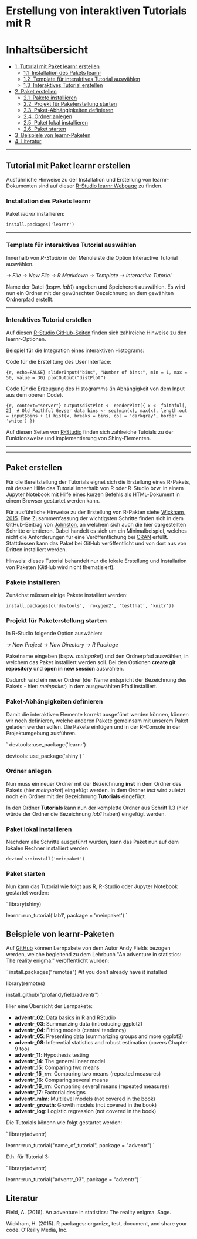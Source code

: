# Erstellung von interaktiven Tutorials mit R

<h1>Inhaltsübersicht<span class="tocSkip"></span></h1>
<div class="toc"><ul class="toc-item"><li><span><a href="#Tutorial-mit-Paket-learnr-erstellen" data-toc-modified-id="Tutorial-mit-Paket-learnr-erstellen-1"><span class="toc-item-num">1&nbsp;&nbsp;</span>Tutorial mit Paket learnr erstellen</a></span><ul class="toc-item"><li><span><a href="#Installation-des-Pakets-learnr" data-toc-modified-id="Installation-des-Pakets-learnr-1.1"><span class="toc-item-num">1.1&nbsp;&nbsp;</span>Installation des Pakets learnr</a></span></li><li><span><a href="#Template-für-interaktives-Tutorial-auswählen" data-toc-modified-id="Template-für-interaktives-Tutorial-auswählen-1.2"><span class="toc-item-num">1.2&nbsp;&nbsp;</span>Template für interaktives Tutorial auswählen</a></span></li><li><span><a href="#Interaktives-Tutorial-erstellen" data-toc-modified-id="Interaktives-Tutorial-erstellen-1.3"><span class="toc-item-num">1.3&nbsp;&nbsp;</span>Interaktives Tutorial erstellen</a></span></li></ul></li><li><span><a href="#Paket-erstellen" data-toc-modified-id="Paket-erstellen-2"><span class="toc-item-num">2&nbsp;&nbsp;</span>Paket erstellen</a></span><ul class="toc-item"><li><span><a href="#Pakete-installieren" data-toc-modified-id="Pakete-installieren-2.1"><span class="toc-item-num">2.1&nbsp;&nbsp;</span>Pakete installieren</a></span></li><li><span><a href="#Projekt-für-Paketerstellung-starten" data-toc-modified-id="Projekt-für-Paketerstellung-starten-2.2"><span class="toc-item-num">2.2&nbsp;&nbsp;</span>Projekt für Paketerstellung starten</a></span></li><li><span><a href="#Paket-Abhängigkeiten-definieren" data-toc-modified-id="Paket-Abhängigkeiten-definieren-2.3"><span class="toc-item-num">2.3&nbsp;&nbsp;</span>Paket-Abhängigkeiten definieren</a></span></li><li><span><a href="#Ordner-anlegen" data-toc-modified-id="Ordner-anlegen-2.4"><span class="toc-item-num">2.4&nbsp;&nbsp;</span>Ordner anlegen</a></span></li><li><span><a href="#Paket-lokal-installieren" data-toc-modified-id="Paket-lokal-installieren-2.5"><span class="toc-item-num">2.5&nbsp;&nbsp;</span>Paket lokal installieren</a></span></li><li><span><a href="#Paket-starten" data-toc-modified-id="Paket-starten-2.6"><span class="toc-item-num">2.6&nbsp;&nbsp;</span>Paket starten</a></span></li></ul></li><li><span><a href="#Beispiele-von-learnr-Paketen" data-toc-modified-id="Beispiele-von-learnr-Paketen-3"><span class="toc-item-num">3&nbsp;&nbsp;</span>Beispiele von learnr-Paketen</a></span></li><li><span><a href="#Literatur" data-toc-modified-id="Literatur-4"><span class="toc-item-num">4&nbsp;&nbsp;</span>Literatur</a></span></li></ul></div>


---

## Tutorial mit Paket learnr erstellen

Ausführliche Hinweise zu der Installation und Erstellung von learnr-Dokumenten sind auf dieser [R-Studio learnr Webpage](https://blog.rstudio.com/2017/07/11/introducing-learnr/) zu finden.

### Installation des Pakets learnr

Paket *learnr* installieren: 

`
install.packages('learnr')
`

---


### Template für interaktives Tutorial auswählen

Innerhalb von *R-Studio* in der Menüleiste die Option Interactive Tutorial auswählen.

*-> File -> New File -> R Markdown -> Template -> Interactive Tutorial*

Name der Datei (bspw. *lab1*) angeben und Speicherort auswählen. Es wird nun ein Ordner mit der gewünschten Bezeichnung an dem gewählten Ordnerpfad erstellt.

---


### Interaktives Tutorial erstellen

Auf diesen [R-Studio GitHub-Seiten](https://rstudio.github.io/learnr/) finden sich zahlreiche Hinweise zu den learnr-Optionen.

Beispiel für die Integration eines interaktiven Histograms:

Code für die Erstelltung des User Interface:


`{r, echo=FALSE}
sliderInput("bins", "Number of bins:", min = 1, max = 50, value = 30)
plotOutput("distPlot")
`

Code für die Erzeugung des Histogramms (in Abhängigkeit von dem Input aus dem oberen Code).

`{r, context="server"}
output$distPlot <- renderPlot({
  x <- faithful[, 2]  # Old Faithful Geyser data
  bins <- seq(min(x), max(x), length.out = input$bins + 1)
  hist(x, breaks = bins, col = 'darkgray', border = 'white')
})
`

Auf diesen Seiten von [R-Studio](https://shiny.rstudio.com/tutorial/) finden sich zahlreiche Tutoials zu der Funktionsweise und Implementierung von Shiny-Elementen. 
 

---
---


## Paket erstellen

Für die Bereitstellung der Tutorials eignet sich die Erstellung eines R-Pakets, mit dessen Hilfe das Tutorial innerhalb von R oder R-Studio bzw. in einem Jupyter Notebook mit Hilfe eines kurzen Befehls als HTML-Dokument in einem Browser gestartet werden kann. 


Für ausführliche Hinweise zu der Erstellung von R-Pakten siehe [Wickham, 2015](http://r-pkgs.had.co.nz). Eine Zusammenfassung der wichtigsten Schritte finden sich in dem GitHub-Beitrag von [Johnston](https://github.com/UofTCoders/studyGroup/blob/gh-pages/lessons/r/packages/lesson.md), an welchem sich auch die hier dargestellten Schritte orientieren. Dabei handelt es sich um ein Minimalbeispiel, welches nicht die Anforderungen für eine Veröffentlichung bei [CRAN](https://cran.r-project.org/index.html) erfüllt. Stattdessen kann das Paket bei GitHub veröffentlicht und von dort aus von Dritten installiert werden.   

Hinweis: dieses Tutorial behandelt nur die lokale Erstellung und Installation von Paketen (GitHub wird nicht thematisiert). 

### Pakete installieren

Zunächst müssen einige Pakete installiert werden:  

`install.packages(c('devtools', 'roxygen2', 'testthat', 'knitr'))`

### Projekt für Paketerstellung starten 

In R-Studio folgende Option auswählen:

 *-> New Project -> New Directory -> R Package*

Paketname eingeben (bspw. *meinpaket*) und den Ordnerpfad auswählen, in welchem das Paket installiert werden soll. Bei den Optionen **create git repository** und **open in new session** auswählen.

Dadurch wird ein neuer Ordner (der Name entspricht der Bezeichnung des Pakets - hier: *meinpaket*) in dem ausgewählten Pfad installiert.

### Paket-Abhängigkeiten definieren

Damit die interaktiven Elemente korrekt ausgeführt werden können, können wir noch definieren, welche anderen Pakete gemeinsam mit unserem Paket geladen werden sollen. Die Pakete einfügen und in der R-Console in der Projektumgebung ausführen.


`
devtools::use_package('learnr')

devtools::use_package('shiny')
`


### Ordner anlegen 

Nun muss ein neuer Ordner mit der Bezeichnung **inst** in dem Ordner des Pakets (hier *meinpaket*) eingefügt werden. In dem Ordner *inst* wird zuletzt noch ein Ordner mit der Bezeichnung **Tutorials** eingefügt.


In den Ordner **Tutorials** kann nun der komplette Ordner aus Schritt 1.3 (hier würde der Ordner die Bezeichnung *lab1* haben) eingefügt werden.

### Paket lokal installieren  


Nachdem alle Schritte ausgeführt wurden, kann das Paket nun auf dem lokalen Rechner installiert werden

`
devtools::install('meinpaket')
`

### Paket starten  


Nun kann das Tutorial wie folgt aus R, R-Studio oder Jupyter Notebook gestartet werden:

`
library(shiny)

learnr::run_tutorial('lab1', package = 'meinpaket')
`


## Beispiele von learnr-Paketen


Auf [GitHub](https://github.com/profandyfield/adventr) können Lernpakete von dem Autor Andy Fields bezogen werden, welche begleitend zu dem Lehrbuch "An adventure in statistics: The reality enigma." veröffentlicht wurden:

`
install.packages("remotes") #if you don’t already have it installed

library(remotes)

install_github("profandyfield/adventr")
`

Hier eine Übersicht der Lernpakete:
  
 * **adventr_02**: Data basics in R and RStudio
 * **adventr_03**: Summarizing data (introducing ggplot2)
 * **adventr_04**: Fitting models (central tendency)
 * **adventr_05**: Presenting data (summarizing groups and more ggplot2)
 * **adventr_08**: Inferential statistics and robust estimation (covers Chapter 9 too)
 * **adventr_11**: Hypothesis testing
 * **adventr_14**: The general linear model
 * **adventr_15**: Comparing two means
 * **adventr_15_rm**: Comparing two means (repeated measures)
 * **adventr_16**: Comparing several means
 * **adventr_16_rm**: Comparing several means (repeated measures)
 * **adventr_17**: Factorial designs
 * **adventr_mlm**: Multilevel models (not covered in the book)
 * **adventr_growth**: Growth models (not covered in the book)
 * **adventr_log**: Logistic regression (not covered in the book)

Die Tutorials könenn wie folgt gestartet werden:

`
library(adventr)

learnr::run_tutorial("name_of_tutorial", package = "adventr")
`

D.h. für Tutorial 3:

`
library(adventr)

learnr::run_tutorial("adventr_03", package = "adventr")
`



## Literatur

Field, A. (2016). An adventure in statistics: The reality enigma. Sage.

Wickham, H. (2015). R packages: organize, test, document, and share your code. O'Reilly Media, Inc.
